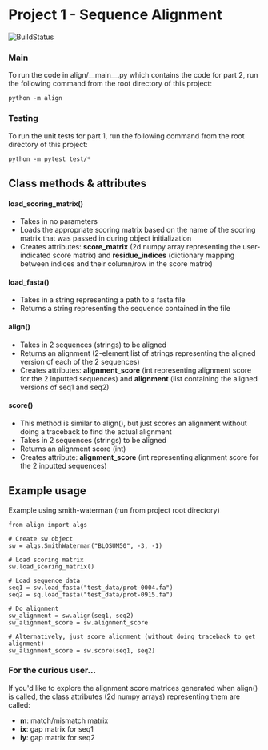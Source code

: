 # Project 1 - Sequence Alignment

![BuildStatus](https://github.com/jackieroger/Project1/workflows/HW1/badge.svg?event=push)

### Main
To run the code in align/\_\_main\_\_.py which contains the code for part 2, run the following command from the root directory of this project:
```
python -m align
```

### Testing
To run the unit tests for part 1, run the following command from the root directory of this project:
```
python -m pytest test/*
```

## Class methods & attributes

#### load_scoring_matrix()
- Takes in no parameters
- Loads the appropriate scoring matrix based on the name of the scoring matrix that was passed in during object initialization
- Creates attributes: **score_matrix** (2d numpy array representing the user-indicated score matrix) and **residue_indices** (dictionary mapping between indices and their column/row in the score matrix)

#### load_fasta()
- Takes in a string representing a path to a fasta file
- Returns a string representing the sequence contained in the file

#### align()
- Takes in 2 sequences (strings) to be aligned
- Returns an alignment (2-element list of strings representing the aligned version of each of the 2 sequences)
- Creates attributes: **alignment_score** (int representing alignment score for the 2 inputted sequences) and **alignment** (list containing the aligned versions of seq1 and seq2)

#### score()
- This method is similar to align(), but just scores an alignment without doing a traceback to find the actual alignment
- Takes in 2 sequences (strings) to be aligned
- Returns an alignment score (int)
- Creates attribute: **alignment_score** (int representing alignment score for the 2 inputted sequences)

## Example usage

Example using smith-waterman (run from project root directory)
```
from align import algs

# Create sw object
sw = algs.SmithWaterman("BLOSUM50", -3, -1)

# Load scoring matrix
sw.load_scoring_matrix()

# Load sequence data
seq1 = sw.load_fasta("test_data/prot-0004.fa")
seq2 = sq.load_fasta("test_data/prot-0915.fa")

# Do alignment
sw_alignment = sw.align(seq1, seq2)
sw_alignment_score = sw.alignment_score

# Alternatively, just score alignment (without doing traceback to get alignment)
sw_alignment_score = sw.score(seq1, seq2)
```

### For the curious user...

If you'd like to explore the alignment score matrices generated when align() is called, the class attributes (2d numpy arrays) representing them are called:
- **m**: match/mismatch matrix
- **ix**: gap matrix for seq1
- **iy**: gap matrix for seq2